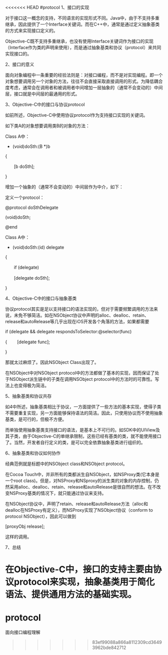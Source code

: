 <<<<<<< HEAD
#protocol
1、接口的实现

对于接口这一概念的支持，不同语言的实现形式不同。Java中，由于不支持多重继承，因此提供了一个Interface关键词。而在C++中，通常是通过定义抽象基类的方式来实现接口定义的。

Objective-C既不支持多重继承，也没有使用Interface关键词作为接口的实现（Interface作为类的声明来使用），而是通过抽象基类和协议（protocol）来共同实现接口的。

 

2、接口的意义

面向对象编程中一条重要的经验法则是：对接口编程，而不是对实现编程。即一个对象想要调用另一个对象的方法，往往不会直接采取直接调用的形式。为降低耦合度考虑，通常会在调用者和被调用者中间增加一层抽象的（通常不会变动的）中间层，接口就是中间层的最通用的形式。

 

3、Objective-C中的接口与协议protocol

如前所述，Objective-C中使用协议protocol作为支持接口实现的关键词。

如下类A的对象想要调用类B的对象的方法：

Class A中：

- (void)doSth:(B *)b

{

　　[b doSth];

}

增加一个抽象的（通常不会变动的）中间层作为中介，如下：

定义一个protocol：

@protocol doSthDelegate

(void)doSth;

@end

 

Class A中：

- (void)doSth:(id<doSthDelegate>) delegate

{

　　if (delegate)

　　[delegate doSth];

}

 

4、Objective-C中的接口与抽象基类

协议protocol其实是足以支持接口的语法实现的，但对于需要频繁调用的方法来说，未免不够简洁。如在NSObject协议中声明的alloc、dealloc、retain、release和autoRelease等几乎出现在iOS开发各个角落的方法，如果都需要

if (delegate && delegate respondsToSelector:@selector(func)

{
　　[delegate func];

}

那就太过麻烦了。因此NSObject Class出现了。

在NSObject中对NSObject protocol中的方法都做了基本的实现，因而保证了处于NSObject派生链中的子类在调用NSObject protocol中的方法时的可靠性。写法上也变得极为简洁。

 

5、抽象基类和协议共存

如4中所述，抽象基类相比于协议，一方面提供了一些方法的基本实现，使得子类不需要重复实现，另一方面能够保持语法的简洁。因此，只使用协议而不使用抽象基类，是可行的，但极不方便。

而单独使用抽象基类支持接口的语法，是基本上不可行的。如SDK中的UIView及其子类，由于Objective-C的单继承限制，这些已经有基类的类，就不能使用接口了。当然，开发者自行定义的类，是可以完全依靠抽象基类进行组织的。

 

6、抽象基类和协议如何协作

经典范例就是标题中的NSObject class和NSObject protocol。

在Cocoa Touch中，并非所有的类都派生自NSObject，如NSProxy类(它本身是一个root class)。但是，对NSProxy和NSproxy的派生类的对象的内存控制，仍然采用alloc、dealloc、retain、release和autoRelease是很自然的想法。在不改变NSProxy基类的情况下，就只能通过协议来支持。

在NSObject协议中，声明了retain、release和autoRelease方法（alloc和dealloc在NSProxy有定义），而NSProxy实现了NSObject协议（conform to protocol NSObject），因此可以做到

[proxyObj release];

这样的调用。

 

7、总结

在Objective-C中，接口的支持主要由协议protocol来实现，抽象基类用于简化语法、提供通用方法的基础实现。
=======
# protocol
面向接口编程理解
>>>>>>> 83ef99088a866a8112309cd36493962bde842712
